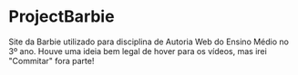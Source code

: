 # ProjectBarbie
Site da Barbie utilizado para disciplina de Autoria Web do Ensino Médio no 3º ano. Houve uma ideia bem legal de hover para os vídeos, mas irei "Commitar" fora parte!

